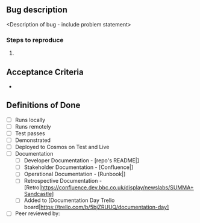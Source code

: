 ## Bug description
<Description of bug - include problem statement>

### Steps to reproduce
1. 

## Acceptance Criteria
- <Criteria to satisfy the PR Issue>
  
## Definitions of Done
- [ ] Runs locally
- [ ] Runs remotely
- [ ] Test passes
- [ ] Demonstrated
- [ ] Deployed to Cosmos on Test and Live
- [ ] Documentation
  - [ ] Developer Documentation - [repo's README|<link>]
  - [ ] Stakeholder Documentation - [Confluence|<link>]
  - [ ] Operational Documentation - [Runbook|<link>]
  - [ ] Retrospective Documentation - [Retro|https://confluence.dev.bbc.co.uk/display/newslabs/SUMMA+Sandcastle]
  - [ ] Added to [Documentation Day Trello board|https://trello.com/b/5bjZRUUQ/documentation-day]
- [ ] Peer reviewed by:
